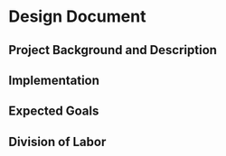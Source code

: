 # Design Document

## Project Background and Description







## Implementation







## Expected Goals





## Division of Labor